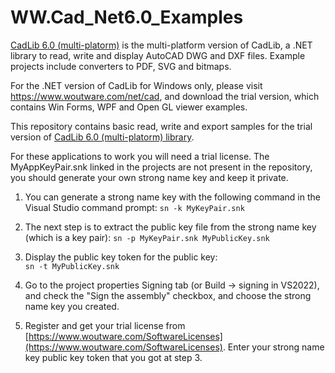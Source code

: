 # WW.Cad_Net6.0_Examples

[CadLib 6.0 (multi-platorm)](https://www.woutware.com/net/cad/netcore/6.0) is the multi-platform version of CadLib,
a .NET library to read, write and display AutoCAD DWG and DXF files. 
Example projects include converters to PDF, SVG and bitmaps.

For the .NET version of CadLib for Windows only, please visit https://www.woutware.com/net/cad, and download the trial version, which contains Win Forms, WPF and Open GL viewer examples.

This repository contains basic read, write and export samples for the trial version of [CadLib 6.0 (multi-platorm) library](https://www.woutware.com/net/cad/netcore/6.0). 

For these applications to work you will need a trial license.
The MyAppKeyPair.snk linked in the projects are not present in the repository, 
you should generate your own strong name key and keep it private.

1. You can generate a strong name key with the following command in the Visual Studio command prompt:
    ```sn -k MyKeyPair.snk```

1. The next step is to extract the public key file from the strong name key (which is a key pair):
    ```sn -p MyKeyPair.snk MyPublicKey.snk```

1. Display the public key token for the public key: 	
    ```sn -t MyPublicKey.snk```

1. Go to the project properties Signing tab (or Build -> signing in VS2022), and check the "Sign the assembly" checkbox, 
   and choose the strong name key you created.

1. Register and get your trial license from [https://www.woutware.com/SoftwareLicenses](https://www.woutware.com/SoftwareLicenses).
   Enter your strong name key public key token that you got at step 3.
